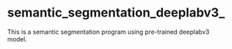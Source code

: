 # semantic_segmentation_deeplabv3_
This is a semantic segmentation program using pre-trained deeplabv3 model.
